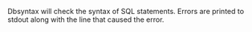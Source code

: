 Dbsyntax will check the syntax of SQL statements. 
Errors are printed to stdout along with the line that caused the error.
